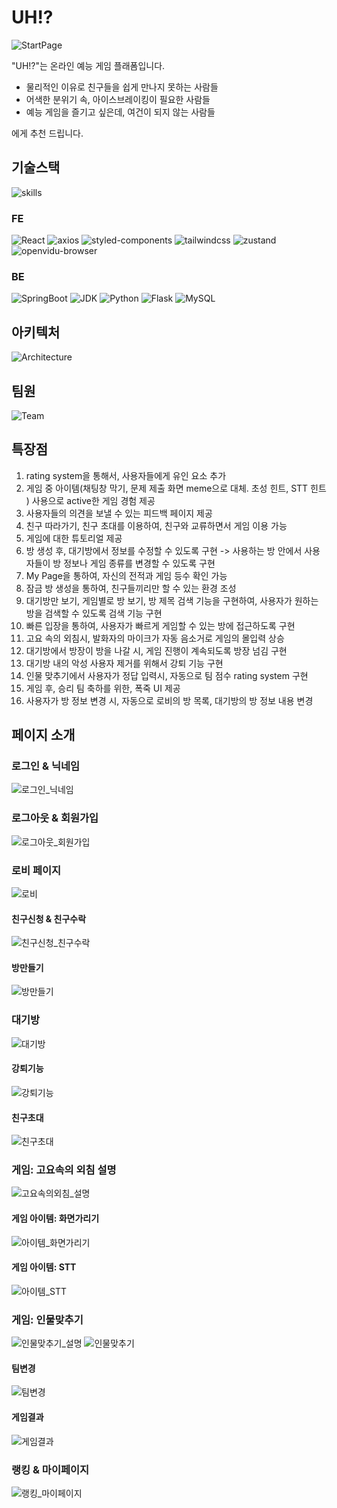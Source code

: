 # UH!?
![StartPage](./README_asset/StartPage.gif)

"UH!?"는 온라인 예능 게임 플래폼입니다.

- 물리적인 이유로 친구들을 쉽게 만나지 못하는 사람들
- 어색한 분위기 속, 아이스브레이킹이 필요한 사람들
- 예능 게임을 즐기고 싶은데, 여건이 되지 않는 사람들

에게 추천 드립니다.

## 기술스택

![skills](./README_asset/Skills.png)

### FE

![React](https://img.shields.io/badge/react_18.2.0-444444?style=for-the-badge&logo=react)
![axios](https://img.shields.io/badge/axios_1.6.5-444444?style=for-the-badge&logo=axios)
![styled-components](https://img.shields.io/badge/styled_components_6.1.8-444444?style=for-the-badge&logo=styled-components)
![tailwindcss](https://img.shields.io/badge/tailwindcss_3.4.1-444444?style=for-the-badge&logo=tailwindcss)
![zustand](https://img.shields.io/badge/zustand_4.5.0-444444?style=for-the-badge&logo=zustand)
![openvidu-browser](https://img.shields.io/badge/openvidu_browser_2.29.1-444444?style=for-the-badge&logo=openvidu-browser)

### BE

![SpringBoot](https://img.shields.io/badge/SpringBoot_3.2.1-444444?style=for-the-badge&logo=SpringBoot)
![JDK](https://img.shields.io/badge/JDK:Zulu_17.0.9-444444?style=for-the-badge&logo=JDK)
![Python](https://img.shields.io/badge/Python_3.11-444444?style=for-the-badge&logo=Python)
![Flask](https://img.shields.io/badge/Flask_1.1.4-444444?style=for-the-badge&logo=Flask)
![MySQL](https://img.shields.io/badge/MySQL_8.0.35-444444?style=for-the-badge&logo=MySQL)

## 아키텍처

![Architecture](./README_asset/Architecture.png)

## 팀원

![Team](./README_asset/Team.png)

## 특장점

1. rating system을 통해서, 사용자들에게 유인 요소 추가
2. 게임 중 아이템(채팅창 막기, 문제 제출 화면 meme으로 대체. 초성 힌트, STT 힌트 ) 사용으로 active한 게임 경험 제공
3. 사용자들의 의견을 보낼 수 있는 피드백 페이지 제공
4. 친구 따라가기, 친구 초대를 이용하여, 친구와 교류하면서 게임 이용 가능
5. 게임에 대한 튜토리얼 제공
6. 방 생성 후, 대기방에서 정보를 수정할 수 있도록 구현 -> 사용하는 방 안에서 사용자들이 방 정보나 게임 종류를 변경할 수 있도록 구현
7. My Page을 통하여, 자신의 전적과 게임 등수 확인 가능
8. 잠금 방 생성을 통하여, 친구들끼리만 할 수 있는 환경 조성
9. 대기방만 보기, 게임별로 방 보기, 방 제목 검색 기능을 구현하여, 사용자가 원하는 방을 검색할 수 있도록 검색 기능 구현
10. 빠른 입장을 통하여, 사용자가 빠르게 게임할 수 있는 방에 접근하도록 구현
11. 고요 속의 외침시, 발화자의 마이크가 자동 음소거로 게임의 몰입력 상승
12. 대기방에서 방장이 방을 나갈 시, 게임 진행이 계속되도록 방장 넘김 구현
13. 대기방 내의 악성 사용자 제거를 위해서 강퇴 기능 구현
14. 인물 맞추기에서 사용자가 정답 입력시, 자동으로 팀 점수 rating system 구현
15. 게임 후, 승리 팀 축하를 위한, 폭죽 UI 제공
16. 사용자가 방 정보 변경 시, 자동으로 로비의 방 목록, 대기방의 방 정보 내용 변경

## 페이지 소개

### 로그인 & 닉네임

![로그인_닉네임](./README_asset/로그인_닉네임.gif)

### 로그아웃 & 회원가입

![로그아웃_회원가입](./README_asset/로그아웃_회원가입.gif)

### 로비 페이지

![로비](./README_asset/로비.gif)

#### 친구신청 & 친구수락

![친구신청_친구수락](./README_asset/친구기능.gif)

#### 방만들기

![방만들기](./README_asset/방만들기.gif)

### 대기방

![대기방](./README_asset/대기방.gif)

#### 강퇴기능

![강퇴기능](./README_asset/강퇴기능.gif)

#### 친구초대

![친구초대](./README_asset/친구초대.gif)

### 게임: 고요속의 외침 설명

![고요속의외침_설명](./README_asset/고요속의외침_설명.gif)

#### 게임 아이템: 화면가리기

![아이템_화면가리기](./README_asset/아이템_화면가리기.gif)

#### 게임 아이템: STT

![아이템_STT](./README_asset/아이템_STT.gif)

### 게임: 인물맞추기

![인물맞추기_설명](./README_asset/인물맞추기_설명.gif)
![인물맞추기](./README_asset/인물맞추기.gif)

#### 팀변경

![팀변경](./README_asset/팀변경.gif)

#### 게임결과

![게임결과](./README_asset/게임결과.gif)

### 랭킹 & 마이페이지

![랭킹_마이페이지](./README_asset/랭킹_마이페이지.gif)

